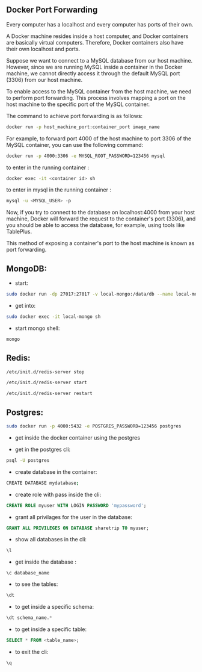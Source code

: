 ## Docker Port Forwarding

Every computer has a localhost and every computer has ports of their own.

A Docker machine resides inside a host computer, and Docker containers are basically virtual computers. 
Therefore, Docker containers also have their own localhost and ports.

Suppose we want to connect to a MySQL database from our host machine. 
However, since we are running MySQL inside a container in the Docker machine, 
we cannot directly access it through the default MySQL port (3306) from our host machine.

To enable access to the MySQL container from the host machine, we need to perform port forwarding. 
This process involves mapping a port on the host machine to the specific port of the MySQL container.

The command to achieve port forwarding is as follows:

```bash
docker run -p host_machine_port:container_port image_name
```

For example, to forward port 4000 of the host machine to port 3306 of the MySQL container, you can use the following command:

```bash
docker run -p 4000:3306 -e MYSQL_ROOT_PASSWORD=123456 mysql
```

to enter in the running container :

```bash
docker exec -it <container id> sh
```

to enter in mysql in the running container :
```bash
mysql -u <MYSQL_USER> -p
```

Now, if you try to connect to the database on localhost:4000 from your host machine, 
Docker will forward the request to the container's port (3306), 
and you should be able to access the database, for example, using tools like TablePlus.

This method of exposing a container's port to the host machine is known as port forwarding.

## MongoDB:

* start:
  
```bash
sudo docker run -dp 27017:27017 -v local-mongo:/data/db --name local-mongo --restart=always mongo
```
* get into:

```bash
sudo docker exec -it local-mongo sh
```

* start mongo shell:

```bash
mongo
```

## Redis:
```bash
/etc/init.d/redis-server stop
```
```bash
/etc/init.d/redis-server start
```
```bash
/etc/init.d/redis-server restart
```

## Postgres:

```bash
sudo docker run -p 4000:5432 -e POSTGRES_PASSWORD=123456 postgres
```

* get inside the docker container using the postgres

* get in the postgres cli:
```bash
psql -U postgres
```

* create database in the container:
```bash
CREATE DATABASE mydatabase;
```

* create role with pass inside the cli:
```sql
CREATE ROLE myuser WITH LOGIN PASSWORD 'mypassword';
```

* grant all privilages for the user in the database:

```sql
GRANT ALL PRIVILEGES ON DATABASE sharetrip TO myuser;
```

* show all databases in the cli:
```sql
\l
```
* get inside the database :

```sql:
\c database_name
```

* to see the tables:
```sql
\dt
```

* to get inside a specific schema:
```sql
\dt schema_name.*
```

* to get inside a specific table:
```sql
SELECT * FROM <table_name>;
```
* to exit the cli:
```sql
\q
```
